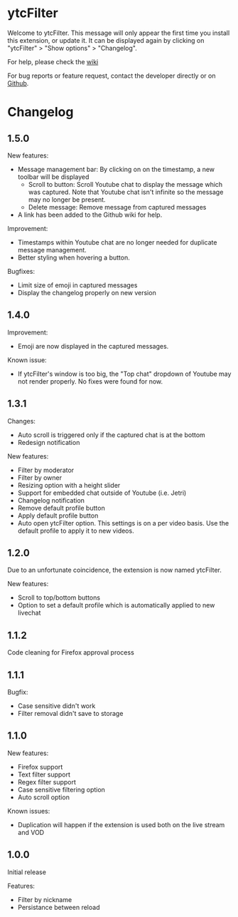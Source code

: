 # ytcFilter

Welcome to ytcFilter. This message will only appear the first time you install this extension, or update it. It can be displayed again by clicking on "ytcFilter" > "Show options" > "Changelog".

For help, please check the <a href="https://github.com/RomainLK/ytc-filter/wiki" target="_blank">wiki</a>

For bug reports or feature request, contact the developer directly or on <a href="https://github.com/RomainLK/ytc-filter"  target="_blank">Github</a>.

# Changelog

## 1.5.0

New features:

- Message management bar: By clicking on on the timestamp, a new toolbar will be displayed
  - Scroll to button: Scroll Youtube chat to display the message which was captured. Note that Youtube chat isn't infinite so the message may no longer be present.
  - Delete message: Remove message from captured messages
- A link has been added to the Github wiki for help.

Improvement:

- Timestamps within Youtube chat are no longer needed for duplicate message management.
- Better styling when hovering a button.

Bugfixes:

- Limit size of emoji in captured messages
- Display the changelog properly on new version

## 1.4.0

Improvement:

- Emoji are now displayed in the captured messages.

Known issue:

- If ytcFilter's window is too big, the "Top chat" dropdown of Youtube may not render properly. No fixes were found for now.

## 1.3.1

Changes:

- Auto scroll is triggered only if the captured chat is at the bottom
- Redesign notification

New features:

- Filter by moderator
- Filter by owner
- Resizing option with a height slider
- Support for embedded chat outside of Youtube (i.e. Jetri)
- Changelog notification
- Remove default profile button
- Apply default profile button
- Auto open ytcFilter option. This settings is on a per video basis. Use the default profile to apply it to new videos.

## 1.2.0

Due to an unfortunate coincidence, the extension is now named ytcFilter.

New features:

- Scroll to top/bottom buttons
- Option to set a default profile which is automatically applied to new livechat

## 1.1.2

Code cleaning for Firefox approval process

## 1.1.1

Bugfix:

- Case sensitive didn't work
- Filter removal didn't save to storage

## 1.1.0

New features:

- Firefox support
- Text filter support
- Regex filter support
- Case sensitive filtering option
- Auto scroll option

Known issues:

- Duplication will happen if the extension is used both on the live stream and VOD

## 1.0.0

Initial release

Features:

- Filter by nickname
- Persistance between reload
